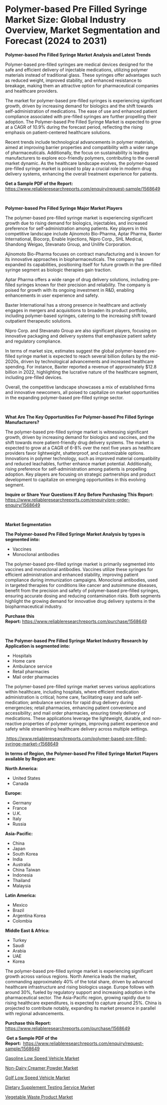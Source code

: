 <p><h1>Polymer-based Pre Filled Syringe Market Size: Global Industry Overview, Market Segmentation and Forecast (2024 to 2031)</h1></p><p><strong>Polymer-based Pre Filled Syringe Market Analysis and Latest Trends</strong></p>
<p><p>Polymer-based pre-filled syringes are medical devices designed for the safe and efficient delivery of injectable medications, utilizing polymer materials instead of traditional glass. These syringes offer advantages such as reduced weight, improved stability, and enhanced resistance to breakage, making them an attractive option for pharmaceutical companies and healthcare providers.</p><p>The market for polymer-based pre-filled syringes is experiencing significant growth, driven by increasing demand for biologics and the shift towards self-administration of medications. The ease of use and enhanced patient compliance associated with pre-filled syringes are further propelling their adoption. The Polymer-based Pre Filled Syringe Market is expected to grow at a CAGR of 10.9% during the forecast period, reflecting the rising emphasis on patient-centered healthcare solutions.</p><p>Recent trends include technological advancements in polymer materials, aimed at improving barrier properties and compatibility with a wider range of pharmaceuticals. Additionally, the focus on sustainability is leading manufacturers to explore eco-friendly polymers, contributing to the overall market dynamic. As the healthcare landscape evolves, the polymer-based pre-filled syringe market is poised to play a crucial role in modern drug delivery systems, enhancing the overall treatment experience for patients.</p></p>
<p><strong>Get a Sample PDF of the Report:&nbsp;</strong> <a href="https://www.reliableresearchreports.com/enquiry/request-sample/1568649?utm_campaign=118&utm_medium=2&utm_source=Github&utm_content=ia&utm_term=28122024&utm_id=polymer-based-pre-filled-syringe">https://www.reliableresearchreports.com/enquiry/request-sample/1568649</a></p>
<p>&nbsp;</p>
<p><strong>Polymer-based Pre Filled Syringe Major Market Players</strong></p>
<p><p>The polymer-based pre-filled syringe market is experiencing significant growth due to rising demand for biologics, injectables, and increased preference for self-administration among patients. Key players in this competitive landscape include Ajinomoto Bio-Pharma, Aptar Pharma, Baxter International, Biocorp, Enable Injections, Nipro Corp., SHL Medical, Shandong Weigao, Stevanato Group, and Unilife Corporation.</p><p>Ajinomoto Bio-Pharma focuses on contract manufacturing and is known for its innovative approaches in biopharmaceuticals. The company has expanded its capabilities, positioning itself for future growth in the pre-filled syringe segment as biologic therapies gain traction. </p><p>Aptar Pharma offers a wide range of drug delivery solutions, including pre-filled syringes known for their precision and reliability. The company is poised for growth with its ongoing investment in R&D, enabling enhancements in user experience and safety.</p><p>Baxter International has a strong presence in healthcare and actively engages in mergers and acquisitions to broaden its product portfolio, including polymer-based syringes, catering to the increasing shift toward outpatient therapeutic solutions.</p><p>Nipro Corp. and Stevanato Group are also significant players, focusing on innovative packaging and delivery systems that emphasize patient safety and regulatory compliance. </p><p>In terms of market size, estimates suggest the global polymer-based pre-filled syringe market is expected to reach several billion dollars by the mid-2020s, driven by technological advancements and increased healthcare spending. For instance, Baxter reported a revenue of approximately $12.8 billion in 2022, highlighting the lucrative nature of the healthcare segment, including pre-filled devices. </p><p>Overall, the competitive landscape showcases a mix of established firms and innovative newcomers, all poised to capitalize on market opportunities in the expanding polymer-based pre-filled syringe sector.</p></p>
<p>&nbsp;</p>
<p><strong>What Are The Key Opportunities For Polymer-based Pre Filled Syringe Manufacturers?</strong></p>
<p><p>The polymer-based pre-filled syringe market is witnessing significant growth, driven by increasing demand for biologics and vaccines, and the shift towards more patient-friendly drug delivery systems. The market is expected to grow at a CAGR of 6-8% over the next five years as healthcare providers favor lightweight, shatterproof, and customizable options. Innovations in polymer technology, such as improved material compatibility and reduced leachables, further enhance market potential. Additionally, rising preference for self-administration among patients is propelling adoption. Key players are focusing on strategic partnerships and product development to capitalize on emerging opportunities in this evolving segment.</p></p>
<p><strong>Inquire or Share Your Questions If Any Before Purchasing This Report:</strong> <a href="https://www.reliableresearchreports.com/enquiry/pre-order-enquiry/1568649?utm_campaign=118&utm_medium=2&utm_source=Github&utm_content=ia&utm_term=28122024&utm_id=polymer-based-pre-filled-syringe">https://www.reliableresearchreports.com/enquiry/pre-order-enquiry/1568649</a></p>
<p>&nbsp;</p>
<p><strong>Market Segmentation</strong></p>
<p><strong>The Polymer-based Pre Filled Syringe Market Analysis by types is segmented into:</strong></p>
<p><ul><li>Vaccines</li><li>Monoclonal antibodies</li></ul></p>
<p><p>The polymer-based pre-filled syringe market is primarily segmented into vaccines and monoclonal antibodies. Vaccines utilize these syringes for efficient administration and enhanced stability, improving patient compliance during immunization campaigns. Monoclonal antibodies, used in targeted therapies for conditions like cancer and autoimmune diseases, benefit from the precision and safety of polymer-based pre-filled syringes, ensuring accurate dosing and reducing contamination risks. Both segments highlight the growing demand for innovative drug delivery systems in the biopharmaceutical industry.</p></p>
<p><strong>Purchase this Report:&nbsp;</strong><a href="https://www.reliableresearchreports.com/purchase/1568649?utm_campaign=118&utm_medium=2&utm_source=Github&utm_content=ia&utm_term=28122024&utm_id=polymer-based-pre-filled-syringe">https://www.reliableresearchreports.com/purchase/1568649</a></p>
<p>&nbsp;</p>
<p><strong>The Polymer-based Pre Filled Syringe Market Industry Research by Application is segmented into:</strong></p>
<p><ul><li>Hospitals</li><li>Home care</li><li>Ambulance service</li><li>Retail pharmacies</li><li>Mail order pharmacies</li></ul></p>
<p><p>The polymer-based pre-filled syringe market serves various applications within healthcare, including hospitals, where efficient medication administration is critical; home care, facilitating easy and safe self-medication; ambulance services for rapid drug delivery during emergencies; retail pharmacies, enhancing patient convenience and accessibility; and mail order pharmacies, ensuring timely delivery of medications. These applications leverage the lightweight, durable, and non-reactive properties of polymer syringes, improving patient experience and safety while streamlining healthcare delivery across multiple settings.</p></p>
<p><a href="https://www.reliableresearchreports.com/polymer-based-pre-filled-syringe-market-r1568649?utm_campaign=118&utm_medium=2&utm_source=Github&utm_content=ia&utm_term=28122024&utm_id=polymer-based-pre-filled-syringe">&nbsp;https://www.reliableresearchreports.com/polymer-based-pre-filled-syringe-market-r1568649</a></p>
<p><strong>In terms of Region, the Polymer-based Pre Filled Syringe Market Players available by Region are:</strong></p>
<p>
    <p> <strong> North America: </strong>
        <ul>
            <li>United States</li>
            <li>Canada</li>
        </ul>
        </p> 
    <p> <strong> Europe: </strong>
        <ul>
            <li>Germany</li>
            <li>France</li>
            <li>U.K.</li>
            <li>Italy</li>
            <li>Russia</li>
        </ul>
        </p> 
    <p> <strong> Asia-Pacific: </strong>
        <ul>
            <li>China</li>
            <li>Japan</li>
            <li>South Korea</li>
            <li>India</li>
            <li>Australia</li>
            <li>China Taiwan</li>
            <li>Indonesia</li>
            <li>Thailand</li>
            <li>Malaysia</li>
        </ul>
        </p> 
    <p> <strong> Latin America: </strong>
        <ul>
            <li>Mexico</li>
            <li>Brazil</li>
            <li>Argentina Korea</li>
            <li>Colombia</li>
        </ul>
        </p> 
    <p> <strong> Middle East & Africa: </strong>
        <ul>
            <li>Turkey</li>
            <li>Saudi</li>
            <li>Arabia</li>
            <li>UAE</li>
            <li>Korea</li>
        </ul>
    </p>
    </p>
<p><p>The polymer-based pre-filled syringe market is experiencing significant growth across various regions. North America leads the market, commanding approximately 40% of the total share, driven by advanced healthcare infrastructure and rising biologics usage. Europe follows with around 30%, fueled by regulatory support and increasing adoption in the pharmaceutical sector. The Asia-Pacific region, growing rapidly due to rising healthcare expenditures, is expected to capture around 25%. China is projected to contribute notably, expanding its market presence in parallel with regional advancements.</p></p>
<p><strong>Purchase this Report: </strong><a href="https://www.reliableresearchreports.com/purchase/1568649?utm_campaign=118&utm_medium=2&utm_source=Github&utm_content=ia&utm_term=28122024&utm_id=polymer-based-pre-filled-syringe">https://www.reliableresearchreports.com/purchase/1568649</a></p>
<p>&nbsp;<strong>Get a Sample PDF of the Report:&nbsp;&nbsp;</strong><a href="https://www.reliableresearchreports.com/enquiry/request-sample/1568649?utm_campaign=118&utm_medium=2&utm_source=Github&utm_content=ia&utm_term=28122024&utm_id=polymer-based-pre-filled-syringe">https://www.reliableresearchreports.com/enquiry/request-sample/1568649</a></p>
<p><strong></strong></p>
<p><p><a href="https://github.com/tona7vba/Market-Research-Report-List-1/blob/main/gasoline-low-speed-vehicle-market.md?utm_campaign=118&utm_medium=2&utm_source=Github&utm_content=ia&utm_term=28122024&utm_id=polymer-based-pre-filled-syringe">Gasoline Low Speed Vehicle Market</a></p><p><a href="https://github.com/tasiahtahathorn/Market-Research-Report-List-1/blob/main/non-dairy-creamer-powder-market.md?utm_campaign=118&utm_medium=2&utm_source=Github&utm_content=ia&utm_term=28122024&utm_id=polymer-based-pre-filled-syringe">Non-Dairy Creamer Powder Market</a></p><p><a href="https://github.com/tambraunrue691969/Market-Research-Report-List-1/blob/main/golf-low-speed-vehicle-market.md?utm_campaign=118&utm_medium=2&utm_source=Github&utm_content=ia&utm_term=28122024&utm_id=polymer-based-pre-filled-syringe">Golf Low Speed Vehicle Market</a></p><p><a href="https://github.com/jeastefanowicz7816/Market-Research-Report-List-1/blob/main/dietary-supplement-testing-service-market.md?utm_campaign=118&utm_medium=2&utm_source=Github&utm_content=ia&utm_term=28122024&utm_id=polymer-based-pre-filled-syringe">Dietary Supplement Testing Service Market</a></p><p><a href="https://github.com/oslieselotte2192/Market-Research-Report-List-1/blob/main/vegetable-waste-product-market.md?utm_campaign=118&utm_medium=2&utm_source=Github&utm_content=ia&utm_term=28122024&utm_id=polymer-based-pre-filled-syringe">Vegetable Waste Product Market</a></p></p>